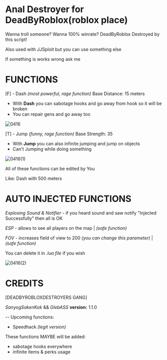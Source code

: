 # Anal Destroyer for DeadByRoblox(roblox place)
Wanna troll someone?
Wanna 100% winrate?
DeadByRoblox Destroyed by this script!

Also used with JJSploit but you can use something else

If something is works wrong ask me


# FUNCTIONS
[F] - Dash *(most powerful, rage function)*
Base Distance: 15 meters

- With **Dash** you can sabotage hooks and go away from hook so it will be broken
- You can repair gens and go away too

![0416](https://github.com/user-attachments/assets/1fe39ef6-4edd-4d0d-9980-4268312eb39b)

[T] - Jump *(funny, rage function)*
Base Strength: 35

- With **Jump** you can also infinite jumping and jump on objects
- Can't Jumping while doing something

![0416(1)](https://github.com/user-attachments/assets/787e5a55-717f-4114-ae73-0d10f3cf5fbe)


All of these functions can be edited by You

Like: Dash with 500 meters


# AUTO INJECTED FUNCTIONS
*Explosing Sound & Notifier* - if you heard sound and saw notify "Injected Successfully" then all is OK

*ESP* - allows to see all players on the map | *(safe function)*

*FOV* - increases field of view to 200 *(you can change this parameter)* | *(safe function)*

You can delete it in *.lua file* if you wish

![0416(2)](https://github.com/user-attachments/assets/d763ed60-1313-43e9-969b-47683584f0ef)


# CREDITS
[DEADBYROBLOXDESTROYERS GANG]

*SanyogSakenKok* && *GlebASS*
**version:** 1.1.0

--
Upcoming functions:
- Speedhack *(legit version)*

These functions MAYBE will be added:
- sabotage hooks everywhere
- infinite items & perks usage
